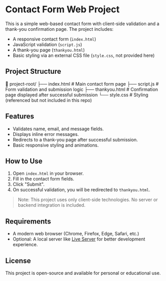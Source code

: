 # Contact Form Web Project

This is a simple web-based contact form with client-side validation and a thank-you confirmation page. The project includes:

- A responsive contact form (`index.html`)
- JavaScript validation (`script.js`)
- A thank-you page (`thankyou.html`)
- Basic styling via an external CSS file (`style.css`, not provided here)

## Project Structure

📁 project-root/
├── index.html # Main contact form page
├── script.js # Form validation and submission logic
├── thankyou.html # Confirmation page displayed after successful submission
└── style.css # Styling (referenced but not included in this repo)


## Features

- Validates name, email, and message fields.
- Displays inline error messages.
- Redirects to a thank-you page after successful submission.
- Basic responsive styling and animations.

## How to Use

1. Open `index.html` in your browser.
2. Fill in the contact form fields.
3. Click "Submit".
4. On successful validation, you will be redirected to `thankyou.html`.

> Note: This project uses only client-side technologies. No server or backend integration is included.

## Requirements

- A modern web browser (Chrome, Firefox, Edge, Safari, etc.)
- Optional: A local server like [Live Server](https://marketplace.visualstudio.com/items?itemName=ritwickdey.LiveServer) for better development experience.

## License

This project is open-source and available for personal or educational use.
